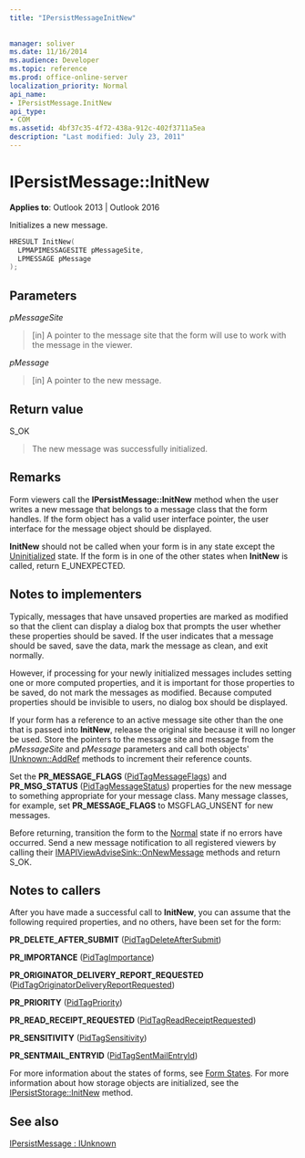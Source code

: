 ```yaml
---
title: "IPersistMessageInitNew"
 
 
manager: soliver
ms.date: 11/16/2014
ms.audience: Developer
ms.topic: reference
ms.prod: office-online-server
localization_priority: Normal
api_name:
- IPersistMessage.InitNew
api_type:
- COM
ms.assetid: 4bf37c35-4f72-438a-912c-402f3711a5ea
description: "Last modified: July 23, 2011"
---
```


# IPersistMessage::InitNew

  
  
**Applies to**: Outlook 2013 | Outlook 2016 
  
Initializes a new message.
  
```cpp
HRESULT InitNew(
  LPMAPIMESSAGESITE pMessageSite,
  LPMESSAGE pMessage
);
```

## Parameters

 _pMessageSite_
  
> [in] A pointer to the message site that the form will use to work with the message in the viewer.
    
 _pMessage_
  
> [in] A pointer to the new message.
    
## Return value

S_OK 
  
> The new message was successfully initialized.
    
## Remarks

Form viewers call the **IPersistMessage::InitNew** method when the user writes a new message that belongs to a message class that the form handles. If the form object has a valid user interface pointer, the user interface for the message object should be displayed. 
  
 **InitNew** should not be called when your form is in any state except the [Uninitialized](uninitialized-state.md) state. If the form is in one of the other states when **InitNew** is called, return E_UNEXPECTED. 
  
## Notes to implementers

Typically, messages that have unsaved properties are marked as modified so that the client can display a dialog box that prompts the user whether these properties should be saved. If the user indicates that a message should be saved, save the data, mark the message as clean, and exit normally.
  
However, if processing for your newly initialized messages includes setting one or more computed properties, and it is important for those properties to be saved, do not mark the messages as modified. Because computed properties should be invisible to users, no dialog box should be displayed.
  
If your form has a reference to an active message site other than the one that is passed into **InitNew**, release the original site because it will no longer be used. Store the pointers to the message site and message from the  _pMessageSite_ and  _pMessage_ parameters and call both objects' [IUnknown::AddRef](https://msdn.microsoft.com/library/b4316efd-73d4-4995-b898-8025a316ba63%28Office.15%29.aspx) methods to increment their reference counts. 
  
Set the **PR_MESSAGE_FLAGS** ([PidTagMessageFlags](pidtagmessageflags-canonical-property.md)) and **PR_MSG_STATUS** ([PidTagMessageStatus](pidtagmessagestatus-canonical-property.md)) properties for the new message to something appropriate for your message class. Many message classes, for example, set **PR_MESSAGE_FLAGS** to MSGFLAG_UNSENT for new messages. 
  
Before returning, transition the form to the [Normal](normal-state.md) state if no errors have occurred. Send a new message notification to all registered viewers by calling their [IMAPIViewAdviseSink::OnNewMessage](imapiviewadvisesink-onnewmessage.md) methods and return S_OK. 
  
## Notes to callers

After you have made a successful call to **InitNew**, you can assume that the following required properties, and no others, have been set for the form:
  
 **PR_DELETE_AFTER_SUBMIT** ([PidTagDeleteAfterSubmit](pidtagdeleteaftersubmit-canonical-property.md))
  
 **PR_IMPORTANCE** ([PidTagImportance](pidtagimportance-canonical-property.md))
  
 **PR_ORIGINATOR_DELIVERY_REPORT_REQUESTED** ([PidTagOriginatorDeliveryReportRequested](pidtagoriginatordeliveryreportrequested-canonical-property.md))
  
 **PR_PRIORITY** ([PidTagPriority](pidtagpriority-canonical-property.md))
  
 **PR_READ_RECEIPT_REQUESTED** ([PidTagReadReceiptRequested](pidtagreadreceiptrequested-canonical-property.md))
  
 **PR_SENSITIVITY** ([PidTagSensitivity](pidtagsensitivity-canonical-property.md))
  
 **PR_SENTMAIL_ENTRYID** ([PidTagSentMailEntryId](pidtagsentmailentryid-canonical-property.md))
  
For more information about the states of forms, see [Form States](form-states.md). For more information about how storage objects are initialized, see the [IPersistStorage::InitNew](https://msdn.microsoft.com/library/79caf1f6-d974-4aee-8563-eda4876a0a90%28Office.15%29.aspx) method. 
  
## See also



[IPersistMessage : IUnknown](ipersistmessageiunknown.md)

